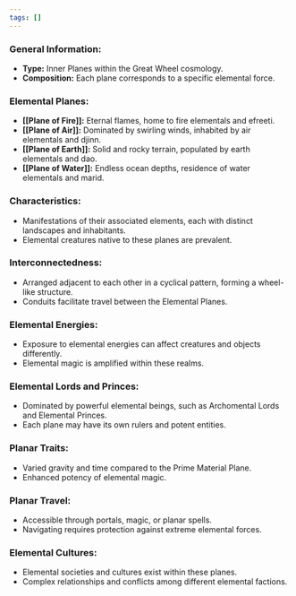 ```yaml
---
tags: []
---
```

### General Information:

- **Type:** Inner Planes within the Great Wheel cosmology.
- **Composition:** Each plane corresponds to a specific elemental force.

### Elemental Planes:

- **[[Plane of Fire]]:** Eternal flames, home to fire elementals and efreeti.
- **[[Plane of Air]]:** Dominated by swirling winds, inhabited by air elementals and djinn.
- **[[Plane of Earth]]:** Solid and rocky terrain, populated by earth elementals and dao.
- **[[Plane of Water]]:** Endless ocean depths, residence of water elementals and marid.

### Characteristics:

- Manifestations of their associated elements, each with distinct landscapes and inhabitants.
- Elemental creatures native to these planes are prevalent.

### Interconnectedness:

- Arranged adjacent to each other in a cyclical pattern, forming a wheel-like structure.
- Conduits facilitate travel between the Elemental Planes.

### Elemental Energies:

- Exposure to elemental energies can affect creatures and objects differently.
- Elemental magic is amplified within these realms.

### Elemental Lords and Princes:

- Dominated by powerful elemental beings, such as Archomental Lords and Elemental Princes.
- Each plane may have its own rulers and potent entities.

### Planar Traits:

- Varied gravity and time compared to the Prime Material Plane.
- Enhanced potency of elemental magic.

### Planar Travel:

- Accessible through portals, magic, or planar spells.
- Navigating requires protection against extreme elemental forces.

### Elemental Cultures:

- Elemental societies and cultures exist within these planes.
- Complex relationships and conflicts among different elemental factions.